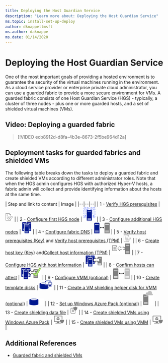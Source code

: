 ```yaml
---
title: Deploying the Host Guardian Service
description: "Learn more about: Deploying the Host Guardian Service"
ms.topic: install-set-up-deploy
author: dknappettmsft
ms.author: daknappe
ms.date: 01/14/2020
---
```


# Deploying the Host Guardian Service

One of the most important goals of providing a hosted environment is to guarantee the security of the virtual machines running in the environment. As a cloud service provider or enterprise private cloud administrator, you can use a guarded fabric to provide a more secure environment for VMs. A guarded fabric consists of one Host Guardian Service (HGS) - typically, a cluster of three nodes - plus one or more guarded hosts, and a set of shielded virtual machines (VMs).

## Video: Deploying a guarded fabric

> [!VIDEO ecb8912d-d8fa-4b3e-8673-2f5be964d12a]

## Deployment tasks for guarded fabrics and shielded VMs

The following table breaks down the tasks to deploy a guarded fabric and create shielded VMs according to different administrator roles. Note that when the HGS admin configures HGS with authorized Hyper-V hosts, a fabric admin will collect and provide identifying information about the hosts at the same time.

| Step and link to content | Image |
|--|--|--|
| 1 - [Verify HGS prerequisites](guarded-fabric-prepare-for-hgs.md) | ![Step 1, verify prerequisites](../media/Guarded-Fabric-Shielded-VM/guarded-host-verify.png) |
| 2 - [Configure first HGS node](guarded-fabric-choose-where-to-install-hgs.md) | ![Step 2, configure the first HGS node](../media/Guarded-Fabric-Shielded-VM/guarded-host-configure-first-hgs-node.png) |
| 3 - [Configure additional HGS nodes](guarded-fabric-configure-additional-hgs-nodes.md) | ![Step 3, configure additional HGS nodes](../media/Guarded-Fabric-Shielded-VM/guarded-host-configure-secondary-hgs-nodes.png) |
| 4 - [Configure fabric DNS](guarded-fabric-configuring-fabric-dns.md) | ![Step 4, configure fabric DNS](../media/Guarded-Fabric-Shielded-VM/guarded-host-configure-fabric-dns.png) |
| 5 - [Verify host prerequisites (Key)](guarded-fabric-guarded-host-prerequisites.md#host-key-attestation) and [Verify host prerequisites (TPM)](guarded-fabric-guarded-host-prerequisites.md#tpm-trusted-attestation) | ![Step 5, verify host prerequisite key and host prerequisite TPM](../media/Guarded-Fabric-Shielded-VM/guarded-host-verify.png) |
| 6 - [Create host key (Key)](guarded-fabric-create-host-key.md) and[Collect host information (TPM)](guarded-fabric-tpm-trusted-attestation-capturing-hardware.md) | ![Step 6, create host key and collect host info](../media/Guarded-Fabric-Shielded-VM/guarded-host-collect-info-from-hosts.png) |
| 7 - [Configure HGS with host information](guarded-fabric-add-host-information-to-hgs.md) | ![Step 7, add host info to HGS](../media/Guarded-Fabric-Shielded-VM/guarded-host-configure-hgs-with-host-info.png) |
| 8 -  [Confirm hosts can attest](guarded-fabric-confirm-hosts-can-attest-successfully.md) | ![Step 8, confirm host can attest](../media/Guarded-Fabric-Shielded-VM/guarded-host-confirm-hosts-attest.png) |
| 9 - [Configure VMM (optional)](/system-center/vmm/deploy-guarded-host-fabric) | ![Step 9, configure VMM (optional)](../media/Guarded-Fabric-Shielded-VM/guarded-host-configure-vmm.png) |
| 10 - [Create template disks](guarded-fabric-create-a-shielded-vm-template.md) | ![Step 10, create template disks](../media/Guarded-Fabric-Shielded-VM/guarded-host-create-template-disk.png) |
| 11 - [Create a VM shielding helper disk for VMM (optional)](guarded-fabric-vm-shielding-helper-vhd.md) | ![Step 11, create a VM shielding help disk for VMM](../media/Guarded-Fabric-Shielded-VM/guarded-host-create-helper-disk.png) |
| 12 - [Set up Windows Azure Pack (optional)](guarded-fabric-shielded-vm-windows-azure-pack.md) | ![Step 12, set up Windows Azure Pack (optional)](../media/Guarded-Fabric-Shielded-VM/guarded-host-windows-azure-pack.png) |
| 13 - [Create shielding data file](guarded-fabric-tenant-creates-shielding-data.md) | ![Step 13, create a shielding data file](../media/Guarded-Fabric-Shielded-VM/guarded-host-shielding-data-file.png) |
| 14 - [Create shielded VMs using Windows Azure Pack](guarded-fabric-shielded-vm-windows-azure-pack.md) | ![Step 14, create shielded VMs using Windows Azure Pack](../media/Guarded-Fabric-Shielded-VM/guarded-host-shielded-vms.png) |
| 15 - [Create shielded VMs using VMM](/system-center/vmm/guarded-deploy-vm) | ![Step 15, create shielded VMs using VMM](../media/Guarded-Fabric-Shielded-VM/guarded-host-shielded-vms.png) |

## Additional References

- [Guarded fabric and shielded VMs](guarded-fabric-and-shielded-vms-top-node.md)

